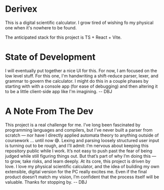 # Derivex

This is a digital scientific calculator. I grow tired of wishing fo my physical one when it's nowhere to be found.

The anticipated stack for this project is TS + React + Vite.

# State of Development

I will eventually put together a nice UI for this. For now, I am focused on the low level stuff. For this one, I'm handwriting a shift-reduce parser, lexer, and grammar to govern the calculator. I might do this in a couple phases by starting with with a console app (for ease of debugging) and then altering it to be a little client-side app like I'm imagining. -- DBJ

# A Note From The Dev
This project is a real challenge for me. I’ve long been fascinated by programming languages and compilers, but I’ve never built a parser from scratch — nor have I directly applied automata theory to anything outside of coursework … until now 😅.
Lexing and parsing loosely structured user input is turning out to be rough, and I’ll admit: I’m nervous about keeping this repository public while I work. It’s not easy to push past the fear of being judged while still figuring things out. But that’s part of why I’m doing this — to grow, take risks, and learn deeply.
At its core, this project is driven by love. I love my physical scientific calculator, and the idea of building my own extensible, digital version for the PC really excites me. Even if the final product doesn’t match my vision, I’m confident that the process itself will be valuable.
Thanks for stopping by. -- DBJ
